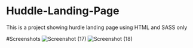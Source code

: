 # Huddle-Landing-Page
 This is a project showing hurdle landing page using HTML and SASS only
 
 #Screenshots
![Screenshot (17)](https://user-images.githubusercontent.com/60876346/236737023-b7bdaf69-4be4-459d-b9a3-5a8c16373b8c.png)
![Screenshot (18)](https://user-images.githubusercontent.com/60876346/236737051-bf065829-cdb2-4ccd-aa5d-3034f66de976.png)

